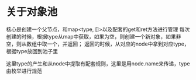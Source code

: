 # 关于对象池

核心是创建一个父节点，和map<type, []>以及配套的get和ret方法进行管理
每次创建的时候，根据type从map中获取，如果为空，则创建一个新对象，如果非空，则从数组中取一个，并返回；
返回的时候，从对应的node中拿到对应type，根据type放回到池子里

这里type的产生和从node中提取有配套规则，这里是用node.name来传递，type由枚举进行规范
